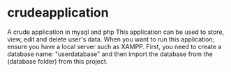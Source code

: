 # crudeapplication
A crude application in mysql and php
This application can be used to store, view, edit and delete user's data.
When you want to run this application; ensure you have a local server such as XAMPP.
First, you need to create a database name: "userdatabase" and then import the database from the (database folder) from this project.
